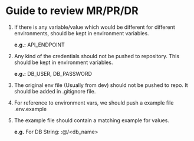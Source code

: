 # Guide to review MR/PR/DR

1. If there is any variable/value which would be different for different environments, should be kept in environment variables.

    **e.g.:** API_ENDPOINT

1. Any kind of the credentials should not be pushed to repository. This should be kept in environment variables.

    **e.g.:** DB_USER, DB_PASSWORD

1. The original env file (Usually from dev) should not be pushed to repo. It should be added in .gitignore file.

1. For reference to environment vars, we should push a example file .env.example

1. The example file should contain a matching example for values.

    **e.g.** For DB String: <username>:<passowrd>@<host>/<db_name>

